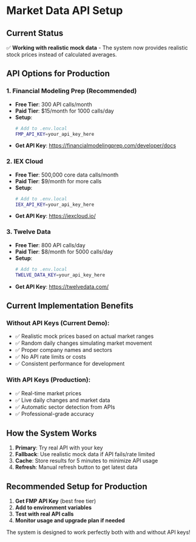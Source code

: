 # Market Data API Setup

## Current Status
✅ **Working with realistic mock data** - The system now provides realistic stock prices instead of calculated averages.

## API Options for Production

### 1. Financial Modeling Prep (Recommended)
- **Free Tier**: 300 API calls/month
- **Paid Tier**: $15/month for 1000 calls/day  
- **Setup**: 
  ```bash
  # Add to .env.local
  FMP_API_KEY=your_api_key_here
  ```
- **Get API Key**: https://financialmodelingprep.com/developer/docs

### 2. IEX Cloud  
- **Free Tier**: 500,000 core data calls/month
- **Paid Tier**: $9/month for more calls
- **Setup**:
  ```bash
  # Add to .env.local  
  IEX_API_KEY=your_api_key_here
  ```
- **Get API Key**: https://iexcloud.io/

### 3. Twelve Data
- **Free Tier**: 800 API calls/day
- **Paid Tier**: $8/month for 5000 calls/day
- **Setup**:
  ```bash
  # Add to .env.local
  TWELVE_DATA_KEY=your_api_key_here  
  ```
- **Get API Key**: https://twelvedata.com/

## Current Implementation Benefits

### Without API Keys (Current Demo):
- ✅ Realistic mock prices based on actual market ranges
- ✅ Random daily changes simulating market movement  
- ✅ Proper company names and sectors
- ✅ No API rate limits or costs
- ✅ Consistent performance for development

### With API Keys (Production):
- ✅ Real-time market prices
- ✅ Live daily changes and market data
- ✅ Automatic sector detection from APIs
- ✅ Professional-grade accuracy

## How the System Works

1. **Primary**: Try real API with your key
2. **Fallback**: Use realistic mock data if API fails/rate limited
3. **Cache**: Store results for 5 minutes to minimize API usage
4. **Refresh**: Manual refresh button to get latest data

## Recommended Setup for Production

1. **Get FMP API Key** (best free tier)
2. **Add to environment variables**
3. **Test with real API calls**  
4. **Monitor usage and upgrade plan if needed**

The system is designed to work perfectly both with and without API keys!
